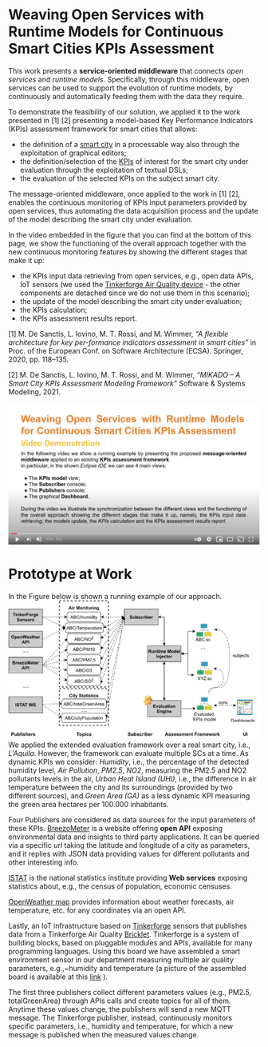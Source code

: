 # Weaving Open Services with Runtime Models for Continuous Smart Cities KPIs Assessment
This work presents a **service-oriented middleware** that connects *open services* and *runtime models*. Specifically, through this middleware, open services can be used to support the evolution of runtime models, by continuously and automatically feeding them with the data they require. 

To demonstrate the feasibility of our solution, we applied it to the work presented in \[1\] \[2\] presenting a model-based Key Performance Indicators (KPIs) assessment framework for smart cities that allows:
- the definition of a [smart city](smartcity.png) in a processable way also through the exploitation of graphical editors; 
- the definition/selection of the [KPIs](mykpi.kpis) of interest for the smart city under evaluation through the exploitation of textual DSLs; 
- the evaluation of the selected KPIs on the subject smart city.

The message-oriented middleware, once applied to the work in \[1\] \[2\], enables the continuous monitoring of KPIs input parameters provided by open services, thus automating the data acquisition process and the update of the model describing the smart city under evaluation. 

In the video embedded in the figure that you can find at the bottom of this page, we show the functioning of the overall approach together with the new continuous monitoring features by showing the different stages that make it up:
- the KPIs input data retrieving from open services, e.g., open data APIs, IoT sensors (we used the [Tinkerforge Air Quality device](board.png) - the other components are detached since we do not use them in this scenario);
- the update of the model describing the smart city under evaluation;
- the KPIs calculation;
- the KPIs assessment results report.


\[1\] M. De Sanctis, L. Iovino, M. T. Rossi, and M. Wimmer, *“A flexible architecture for key per-formance indicators assessment in smart cities”* in Proc. of the European Conf. on Software Architecture (ECSA). Springer, 2020, pp. 118–135.

\[2\] M. De Sanctis, L. Iovino, M. T. Rossi, and M. Wimmer, *“MIKADO – A Smart City KPIs Assessment Modeling Framework”* Software & Systems Modeling, 2021.


[![IMAGE ALT TEXT](cover_r.png)](https://youtu.be/2pK-PzOLvv4 "Weaving Open Services with Runtime Models for Continuous Smart Cities KPIs Assessment")


# Prototype at Work
In the Figure below is shown a running example of our approach.
![IMAGE ALT TEXT](KPIsMonitoringPubSub-1.png)
We applied the extended evaluation framework over a real smart city, i.e., *L'Aquila*.
However, the framework can evaluate multiple SCs at a time.
As dynamic KPIs we consider: *Humidity*, i.e., the percentage of the detected humidity level, *Air Pollution*, 
*PM2.5*, *NO2*,
measuring the PM2.5 and NO2 pollutants levels in the air, *Urban Heat Island (UHI)*, i.e., the difference in air temperature between the city and its surroundings (provided by two different sources), and *Green Area (GA)* as a less dynamic KPI measuring the green area hectares per 100.000 inhabitants. 

Four Publishers are considered as data sources for the input parameters of these KPIs.
[BreezoMeter](https://www.breezometer.com/) is a website offering **open API** exposing environmental data and insights to third party applications. 
It can be queried via a specific *url* taking the latitude and longitude of a city as parameters, and it replies with JSON data providing values for different pollutants and other interesting info. 

[ISTAT](http://dati.istat.it) is the national statistics institute providing **Web services** exposing statistics about, e.g., the census of population, economic censuses. 

[OpenWeather map](https://openweathermap.org) provides information about weather forecasts, air temperature, etc. for any coordinates via an open API. 

Lastly, an IoT infrastructure based on [Tinkerforge](https://www.tinkerforge.com/en/) sensors that publishes data from a Tinkerforge Air Quality [Bricklet](https://bit.ly/3xngllU).  Tinkerforge is a system of building blocks, based on pluggable modules and APIs, available for many programming languages. Using this board we have assembled a smart environment sensor in our department measuring multiple air quality parameters, e.g.,~humidity and temperature (a picture of the assembled board is available at this [link](https://bit.ly/3fv8DQB) ). 

The first three publishers collect different parameters values (e.g., PM2.5, totalGreenArea) through APIs calls and create topics for all of them. Anytime these values change, the publishers will send a new MQTT message. The Tinkerforge publisher, instead, continuously monitors specific parameters, i.e., humidity and temperature, for which a new message is published when the measured values change. 
